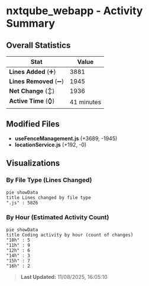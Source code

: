 # nxtqube_webapp - Activity Summary 

## Overall Statistics

| Stat                   | Value                                                             |
| ---------------------- | ----------------------------------------------------------------- |
| **Lines Added** (➕)   | 3881                                          |
| **Lines Removed** (➖) | 1945                                        |
| **Net Change** (↕)    | 1936                |
| **Active Time** (⌚)   | 41 minutes |


## Modified Files
- **useFenceManagement.js** (+3689, -1945)
- **locationService.js** (+192, -0)

## Visualizations

### By File Type (Lines Changed)

```mermaid
pie showData
title Lines changed by file type
".js" : 5826
```

### By Hour (Estimated Activity Count)

```mermaid
pie showData
title Coding activity by hour (count of changes)
"10h" : 5
"11h" : 9
"12h" : 6
"14h" : 3
"15h" : 7
"16h" : 2
```


> **Last Updated:** 11/08/2025, 16:05:10